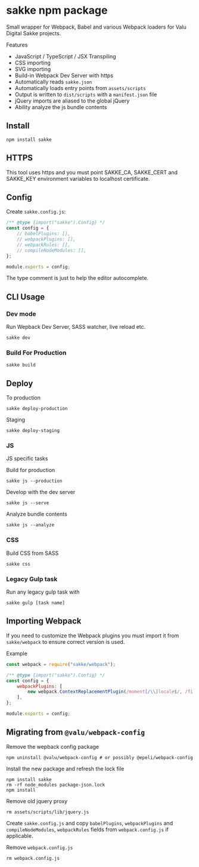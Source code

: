 # sakke npm package

Small wrapper for Webpack, Babel and various Webpack loaders for Valu Digital
Sakke projects.

Features

-   JavaScript / TypeScript / JSX Transpiling
-   CSS importing
-   SVG importing
-   Build-in Webpack Dev Server with https
-   Automatically reads `sakke.json`
-   Automatically loads entry points from `assets/scripts`
-   Output is written to `dist/scripts` with a `manifest.json` file
-   jQuery imports are aliased to the global jQuery
-   Ability analyze the js bundle contents

## Install

```
npm install sakke
```

## HTTPS

This tool uses https and you must point SAKKE_CA, SAKKE_CERT and SAKKE_KEY
environment variables to localhost certificate.

## Config

Create `sakke.config.js`:

```js
/** @type {import("sakke").Config} */
const config = {
    // babelPlugins: [],
    // webpackPlugins: [],
    // webpackRules: [],
    // compileNodeModules: [],
};

module.exports = config;
```

The type comment is just to help the editor autocomplete.

## CLI Usage

### Dev mode

Run Wepback Dev Server, SASS watcher, live reload etc.

```
sakke dev
```

### Build For Production

```
sakke build
```

## Deploy

To production

```
sakke deploy-production
```

Staging

```
sakke deploy-staging
```

### JS

JS specific tasks

Build for production

```
sakke js --production
```

Develop with the dev server

```
sakke js --serve
```

Analyze bundle contents

```
sakke js --analyze
```

### CSS

Build CSS from SASS

```
sakke css
```

### Legacy Gulp task

Run any legacy gulp task with

```
sakke gulp [task name]
```

## Importing Webpack

If you need to customize the Webpack plugins you must import it from
`sakke/webpack` to ensure correct version is used.

Example

```js
const webpack = require("sakke/webpack");

/** @type {import("sakke").Config} */
const config = {
    webpackPlugins: [
        new webpack.ContextReplacementPlugin(/moment[/\\]locale$/, /fi|en/),
    ],
};

module.exports = config;
```

## Migrating from `@valu/webpack-config`

Remove the wepback config package

```
npm uninstall @valu/webpack-config # or possibly @epeli/webpack-config
```

Install the new package and refresh the lock file

```
npm install sakke
rm -rf node_modules package-json.lock
npm install
```

Remove old jquery proxy

```
rm assets/scripts/lib/jquery.js
```

Create `sakke.config.js` and copy `babelPlugins`, `webpackPlugins` and
`compileNodeModules`, `webpackRules` fields from `webpack.config.js` if
applicable.

Remove `webpack.config.js`

```
rm webpack.config.js
```
